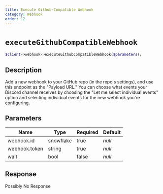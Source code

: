 ```yaml
---
title: Execute Github-Compatible Webhook
category: Webhook
order: 12
---
```


# `executeGithubCompatibleWebhook`

```php
$client->webhook->executeGithubCompatibleWebhook($parameters);
```

## Description

Add a new webhook to your GitHub repo (in the repo&#039;s settings), and use this endpoint as the &quot;Payload URL.&quot; You can choose what events your Discord channel receives by choosing the &quot;Let me select individual events&quot; option and selecting individual events for the new webhook you&#039;re configuring.

## Parameters


Name | Type | Required | Default
--- | --- | --- | ---
webhook.id | snowflake | true | *null*
webhook.token | string | true | *null*
wait | bool | false | *null*

## Response

Possibly No Response

